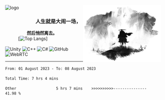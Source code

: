 ![logo](https://img.shields.io/badge/WoBok-%E5%B7%AB%E4%B8%8D%E5%8F%AF-%23000000?style=for-the-badge&labelColor=%23FFFFFF&color=%23000000)
<img align="right" hight=50% width=50% alt="BG" src="GitHub_Background.png" />
### &emsp;&emsp;&emsp;&emsp;&emsp;&emsp;人生就是大闹一场，
**&emsp;&emsp;&emsp;&emsp;&emsp;然后悄然离去。**
<br>
&emsp;&emsp;&emsp;[![Top Langs](https://github-readme-stats.vercel.app/api/top-langs/?username=WoBok&hide_title=true&layout=compact&hide_border=true)]
<br>
<br>
![Unity](https://img.shields.io/badge/Unity--%23FFFFFF?style=flat-square&logo=unity&logoColor=%23FFFFFF&labelColor=%23000000)
![C++](https://img.shields.io/badge/C%2B%2B--%23FFFFFF?style=flat-square&logo=cplusplus&logoColor=%23FFFFFF&labelColor=%23000000)
![C#](https://img.shields.io/badge/C%23--%23FFFFFF?style=flat-square&logo=csharp&logoColor=%23FFFFFF&labelColor=%23000000)
![GitHub](https://img.shields.io/badge/GitHub--%23FFFFFF?style=flat-square&logo=github&logoColor=%23FFFFFF&labelColor=%23000000)
![WebRTC](https://img.shields.io/badge/WebRTC--%23FFFFFF?style=flat-square&logo=webrtc&logoColor=%23FFFFFF&labelColor=%23000000)
<!--
&emsp;&emsp;&emsp;<img hight=45% width=45% alt="BG" src="https://github-readme-activity-graph.vercel.app/graph?username=WoBok&bg_color=FFFFFF&color=000000&title_color=000000&line=000000&point=000000" />
<br>
-->
<!--
![C](https://img.shields.io/badge/C--%23FFFFFF?style=flat-square&logo=c&logoColor=%23FFFFFF&labelColor=%23000000)
![Linux](https://img.shields.io/badge/Linux--%23FFFFFF?style=flat-square&logo=linux&logoColor=%23FFFFFF&labelColor=%23000000)
[![My Skills](https://skillicons.dev/icons?i=unity,github,linux,visualstudio,vscode,c,cpp,cs&theme=light)](https://skillicons.dev)
&emsp;&emsp;&emsp;[![Top Langs](https://github-readme-stats.vercel.app/api/top-langs/?username=WoBok&theme=dark)]
[![Harlok's wakatime stats](https://github-readme-stats.vercel.app/api/wakatime?username=WoBok)]
-->
---
<!--START_SECTION:waka-->

```all_time
From: 01 August 2023 - To: 08 August 2023

Total Time: 7 hrs 4 mins

Other                  5 hrs 7 mins    >>>>>>>>>>---------------   41.98 %
```

<!--END_SECTION:waka-->

